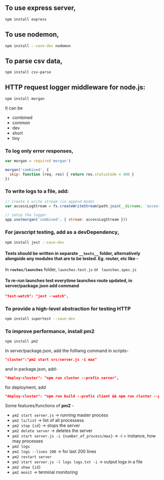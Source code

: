 ## To use express server,
```sh
npm install express
```

## To use nodemon,
```sh
npm install --save-dev nodemon
```

## To parse csv data,
```sh
npm install csv-parse
```

## HTTP request logger middleware for node.js:
```sh
npm install morgan
```

It can be
- combined 
- common
- dev
- short
- tiny

### To log only error responses, 

```javascript
var morgan = require('morgan')

morgan('combined', {
  skip: function (req, res) { return res.statusCode < 400 }
})
```
### To write logs to a file, add:
```javascript
// create a write stream (in append mode)
var accessLogStream = fs.createWriteStream(path.join(__dirname, 'access.log'), { flags: 'a' })
 
// setup the logger
app.use(morgan('combined', { stream: accessLogStream }))
```
### For javscript testing, add as a devDependency,
```sh
npm install jest --save-dev
```
#### Tests should be written in separate `__tests__` folder, alternatively alongside any modules that are to be tested. Eg. router, etc like - 
In **`routes/launches`** folder, `launches.test.js` or ` launches.spec.js`

#### To re-run launches test everytime launches route updated, in server/package.json add command
```json
"test-watch": "jest --watch",
```


###  To provide a high-level abstraction for testing HTTP
```sh
npm install supertest --save-dev
```

### To improve performance, install pm2
```sh
npm install pm2
```

In server/package.json, add the folliwng command in scripts-
```json
"cluster":"pm2 start src/server.js -i max"
```

and in package.json, add-
```json
"deploy-cluster": "npm run cluster --prefix server",
```

for deployment, add
```json
"deploy-cluster": "npm run build --prefix client && npm run cluster --prefix server",
```
Some features/functions of **pm2** -
- `pm2 start server.js` -> running master process 
- `pm2 ls/list` -> list of all processess
- `pm2 stop {id}` -> stops the server
- `pm2 delete server` -> deletes the server
- `pm2 start server.js -i {number_of_process/max}` -> -i = instance, how may processes
- `pm2 logs`
- `pm2 logs --lines 200` -> for last 200 lines
- `pm2 restart server`
- `pm2 start server.js -l logs logs.txt -i` -> output logs in a file
- `pm2 show {id}`
- `pm2 monit` -> terminal monitoring  
